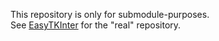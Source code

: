 This repository is only for submodule-purposes.  
See [EasyTKInter](https://github.com/IT-CodeForge/EasyTKInter) for the "real" repository.  
